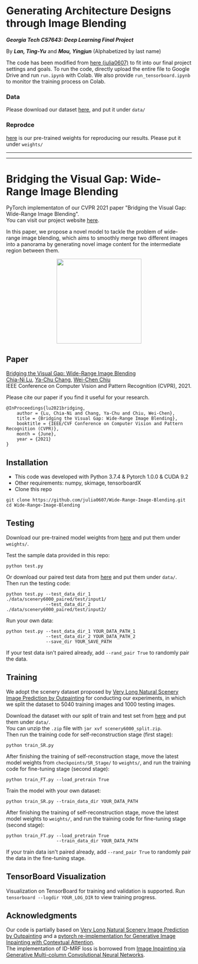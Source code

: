# Generating Architecture Designs through Image Blending
***Georgia Tech CS7643: Deep Learning Final Project***

By ***Lan, Ting-Yu*** and ***Mou, Yingjun***
(Alphabetized by last name)

The code has been modified from [here (julia0607)](https://github.com/julia0607/Wide-Range-Image-Blending) to fit into our final project settings and goals. To run the code, directly upload the entire file to Google Drive and run `run.ipynb` with Colab. We also provide `run_tensorboard.ipynb` to monitor the training process on Colab.

### Data
Please download our dataset [here](https://drive.google.com/drive/folders/1actSFJJl2-Tm1geMz2SLygyGk4E3Sx8N?usp=sharing), and put it under `data/`

### Reprodce
[here](https://drive.google.com/drive/folders/1d1LBBiblolj0ixWkiHwv3Ih_ynBJGCsM?usp=sharing) is our pre-trained weights for reproducing our results. Please put it under `weights/`

***
***

# Bridging the Visual Gap: Wide-Range Image Blending
PyTorch implementaton of our CVPR 2021 paper "Bridging the Visual Gap: Wide-Range Image Blending".  
You can visit our project website [here](https://julia0607.github.io/Wide-Range-Image-Blending/).

In this paper, we propose a novel model to tackle the problem of wide-range image blending, which aims to smoothly merge two different images into a panorama by generating novel image content for the intermediate region between them.
<div align=center><img height="230" src="https://github.com/julia0607/Wide-Range-Image-Blending/blob/main/samples/teaser.gif"/></div>

## Paper
[Bridging the Visual Gap: Wide-Range Image Blending](https://openaccess.thecvf.com/content/CVPR2021/html/Lu_Bridging_the_Visual_Gap_Wide-Range_Image_Blending_CVPR_2021_paper.html)  
[Chia-Ni Lu](mailto:julialu67.cs08g@nctu.edu.tw), [Ya-Chu Chang](mailto:jenna.cs07g@nctu.edu.tw), [Wei-Chen Chiu](https://walonchiu.github.io/)  
IEEE Conference on Computer Vision and Pattern Recognition (CVPR), 2021.

Please cite our paper if you find it useful for your research.  
```
@InProceedings{lu2021bridging,
    author = {Lu, Chia-Ni and Chang, Ya-Chu and Chiu, Wei-Chen},
    title = {Bridging the Visual Gap: Wide-Range Image Blending},
    booktitle = {IEEE/CVF Conference on Computer Vision and Pattern Recognition (CVPR)},
    month = {June},
    year = {2021}
}
```

## Installation
* This code was developed with Python 3.7.4 & Pytorch 1.0.0 & CUDA 9.2
* Other requirements: numpy, skimage, tensorboardX
* Clone this repo
```
git clone https://github.com/julia0607/Wide-Range-Image-Blending.git
cd Wide-Range-Image-Blending
```

## Testing
Download our pre-trained model weights from [here](https://drive.google.com/drive/folders/1YNN6_rhNXlOkunXZ0Ynj7SkObtTemHDY?usp=sharing) and put them under `weights/`. 

Test the sample data provided in this repo:
```
python test.py
```
Or download our paired test data from [here](https://drive.google.com/file/d/1G6mqSqx3XtVAsGWBnyxnAtSaocSIETkm/view?usp=sharing) and put them under `data/`.  
Then run the testing code:
```
python test.py --test_data_dir_1 ./data/scenery6000_paired/test/input1/
               --test_data_dir_2 ./data/scenery6000_paired/test/input2/
```

Run your own data:
```
python test.py --test_data_dir_1 YOUR_DATA_PATH_1
               --test_data_dir_2 YOUR_DATA_PATH_2
               --save_dir YOUR_SAVE_PATH
```
If your test data isn't paired already, add `--rand_pair True` to randomly pair the data.

## Training
We adopt the scenery dataset proposed by [Very Long Natural Scenery Image Prediction by Outpainting](https://github.com/z-x-yang/NS-Outpainting) for conducting our experiments, in which we split the dataset to 5040 training images and 1000 testing images. 

Download the dataset with our split of train and test set from [here](https://drive.google.com/file/d/1TLh2Gg_iLf3BR3EcqJ0BTh17U6yCq2dD/view?usp=sharing) and put them under `data/`.   
You can unzip the `.zip` file with `jar xvf scenery6000_split.zip`.   
Then run the training code for self-reconstruction stage (first stage):
```
python train_SR.py
```
After finishing the training of self-reconstruction stage, move the latest model weights from `checkpoints/SR_Stage/` to `weights/`, and run the training code for fine-tuning stage (second stage):
```
python train_FT.py --load_pretrain True
```

Train the model with your own dataset:
```
python train_SR.py --train_data_dir YOUR_DATA_PATH
```
After finishing the training of self-reconstruction stage, move the latest model weights to `weights/`, and run the training code for fine-tuning stage (second stage):
```
python train_FT.py --load_pretrain True
                   --train_data_dir YOUR_DATA_PATH
```
If your train data isn't paired already, add `--rand_pair True` to randomly pair the data in the fine-tuning stage.

## TensorBoard Visualization
Visualization on TensorBoard for training and validation is supported. Run `tensorboard --logdir YOUR_LOG_DIR` to view training progress.

## Acknowledgments
Our code is partially based on [Very Long Natural Scenery Image Prediction by Outpainting](https://github.com/z-x-yang/NS-Outpainting) and a [pytorch re-implementation for Generative Image Inpainting with Contextual Attention](https://github.com/daa233/generative-inpainting-pytorch).  
The implementation of ID-MRF loss is borrowed from [Image Inpainting via Generative Multi-column Convolutional Neural Networks](https://github.com/shepnerd/inpainting_gmcnn/tree/ba7f7109c38c3805800283cdb9d79cd7c4a3294f).
